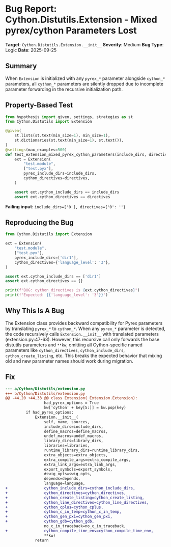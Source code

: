 # Bug Report: Cython.Distutils.Extension - Mixed pyrex/cython Parameters Lost

**Target**: `Cython.Distutils.Extension.__init__`
**Severity**: Medium
**Bug Type**: Logic
**Date**: 2025-09-25

## Summary

When `Extension` is initialized with any `pyrex_*` parameter alongside `cython_*` parameters, all `cython_*` parameters are silently dropped due to incomplete parameter forwarding in the recursive initialization path.

## Property-Based Test

```python
from hypothesis import given, settings, strategies as st
from Cython.Distutils import Extension

@given(
    st.lists(st.text(min_size=1), min_size=1),
    st.dictionaries(st.text(min_size=1), st.text()),
)
@settings(max_examples=500)
def test_extension_mixed_pyrex_cython_parameters(include_dirs, directives):
    ext = Extension(
        "test.module",
        ["test.pyx"],
        pyrex_include_dirs=include_dirs,
        cython_directives=directives,
    )

    assert ext.cython_include_dirs == include_dirs
    assert ext.cython_directives == directives
```

**Failing input**: `include_dirs=['0'], directives={'0': ''}`

## Reproducing the Bug

```python
from Cython.Distutils import Extension

ext = Extension(
    "test.module",
    ["test.pyx"],
    pyrex_include_dirs=['dir1'],
    cython_directives={'language_level': '3'},
)

assert ext.cython_include_dirs == ['dir1']
assert ext.cython_directives == {}

print(f"BUG: cython_directives is {ext.cython_directives}")
print(f"Expected: {{'language_level': '3'}}")
```

## Why This Is A Bug

The Extension class provides backward compatibility for Pyrex parameters by translating `pyrex_*` to `cython_*`. When any `pyrex_*` parameter is detected, the code recursively calls `Extension.__init__` with translated parameters (extension.py:47-63). However, this recursive call only forwards the base distutils parameters and `**kw`, omitting all Cython-specific named parameters like `cython_directives`, `cython_include_dirs`, `cython_create_listing`, etc. This breaks the expected behavior that mixing old and new parameter names should work during migration.

## Fix

```diff
--- a/Cython/Distutils/extension.py
+++ b/Cython/Distutils/extension.py
@@ -44,20 +44,33 @@ class Extension(_Extension.Extension):
                 had_pyrex_options = True
                 kw['cython' + key[5:]] = kw.pop(key)
         if had_pyrex_options:
             Extension.__init__(
                 self, name, sources,
                 include_dirs=include_dirs,
                 define_macros=define_macros,
                 undef_macros=undef_macros,
                 library_dirs=library_dirs,
                 libraries=libraries,
                 runtime_library_dirs=runtime_library_dirs,
                 extra_objects=extra_objects,
                 extra_compile_args=extra_compile_args,
                 extra_link_args=extra_link_args,
                 export_symbols=export_symbols,
                 #swig_opts=swig_opts,
                 depends=depends,
                 language=language,
+                cython_include_dirs=cython_include_dirs,
+                cython_directives=cython_directives,
+                cython_create_listing=cython_create_listing,
+                cython_line_directives=cython_line_directives,
+                cython_cplus=cython_cplus,
+                cython_c_in_temp=cython_c_in_temp,
+                cython_gen_pxi=cython_gen_pxi,
+                cython_gdb=cython_gdb,
                 no_c_in_traceback=no_c_in_traceback,
+                cython_compile_time_env=cython_compile_time_env,
                 **kw)
             return